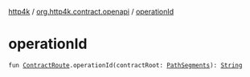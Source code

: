 [http4k](../index.md) / [org.http4k.contract.openapi](index.md) / [operationId](./operation-id.md)

# operationId

`fun `[`ContractRoute`](../org.http4k.contract/-contract-route/index.md)`.operationId(contractRoot: `[`PathSegments`](../org.http4k.contract/-path-segments/index.md)`): `[`String`](https://kotlinlang.org/api/latest/jvm/stdlib/kotlin/-string/index.html)